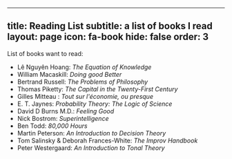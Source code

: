 
---
title: Reading List
subtitle: a list of books I read
layout: page
icon: fa-book
hide: false
order: 3
---

List of books want to read:

- Lê Nguyên Hoang: *The Equation of Knowledge*
- William Macaskill: *Doing good Better*
- Bertrand Russell: *The Problems of Philosophy*
- Thomas Piketty: *The Capital in the Twenty-First Century*
- Gilles Mitteau : *Tout sur l'économie, ou presque*
- E. T. Jaynes: *Probability Theory: The Logic of Science*
- David D Burns M.D.: *Feeling Good*
- Nick Bostrom: *Superintelligence*
- Ben Todd: *80,000 Hours*
- Martin Peterson: *An Introduction to Decision Theory*
- Tom Salinsky & Deborah Frances-White: *The Improv Handbook*
- Peter Westergaard: *An Introduction to Tonal Theory*
